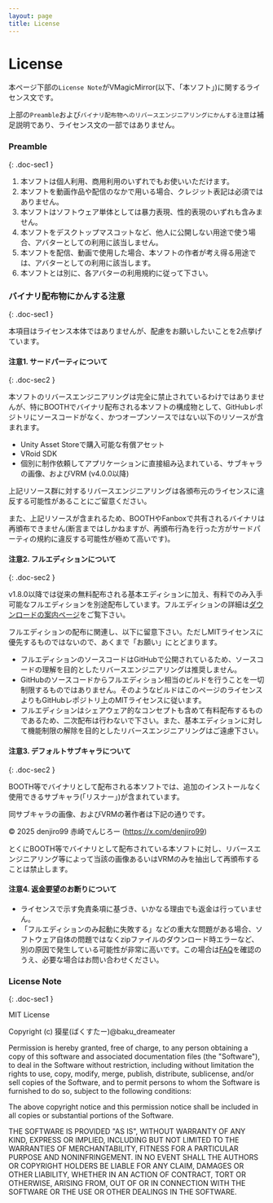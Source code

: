 ```yaml
---
layout: page
title: License
---
```


# License

本ページ下部の`License Note`がVMagicMirror(以下、「本ソフト」)に関するライセンス文です。

上部の`Preamble`および`バイナリ配布物へのリバースエンジニアリングにかんする注意`は補足説明であり、ライセンス文の一部ではありません。

### Preamble
{: .doc-sec1 }

1. 本ソフトは個人利用、商用利用のいずれでもお使いいただけます。
2. 本ソフトを動画作品や配信のなかで用いる場合、クレジット表記は必須ではありません。
3. 本ソフトはソフトウェア単体としては暴力表現、性的表現のいずれも含みません。
4. 本ソフトをデスクトップマスコットなど、他人に公開しない用途で使う場合、アバターとしての利用に該当しません。
5. 本ソフトを配信、動画で使用した場合、本ソフトの作者が考え得る用途では、アバターとしての利用に該当します。
6. 本ソフトとは別に、各アバターの利用規約に従って下さい。


### バイナリ配布物にかんする注意
{: .doc-sec1 }

本項目はライセンス本体ではありませんが、配慮をお願いしたいことを2点挙げています。

#### 注意1. サードパーティについて
{: .doc-sec2 }

本ソフトのリバースエンジニアリングは完全に禁止されているわけではありませんが、特にBOOTHでバイナリ配布される本ソフトの構成物として、GitHubレポジトリにソースコードがなく、かつオープンソースではない以下のリソースが含まれます。

<div class="doc-ul" markdown="1">

- Unity Asset Storeで購入可能な有償アセット
- VRoid SDK
- 個別に制作依頼してアプリケーションに直接組み込まれている、サブキャラの画像、およびVRM (v4.0.0以降)

</div>

上記リソース群に対するリバースエンジニアリングは各頒布元のライセンスに違反する可能性があることにご留意ください。

また、上記リソースが含まれるため、BOOTHやFanboxで共有されるバイナリは再頒布できません(断言まではしかねますが、再頒布行為を行った方がサードパーティの規約に違反する可能性が極めて高いです)。


#### 注意2. フルエディションについて
{: .doc-sec2 }

v1.8.0以降では従来の無料配布される基本エディションに加え、有料でのみ入手可能なフルエディションを別途配布しています。フルエディションの詳細は[ダウンロードの案内ページ](../download)をご覧下さい。

フルエディションの配布に関連し、以下に留意下さい。ただしMITライセンスに優先するものではないので、あくまで「お願い」にとどまります。

<div class="doc-ul" markdown="1">

- フルエディションのソースコードはGitHubで公開されているため、ソースコードの理解を目的としたリバースエンジニアリングは推奨しません。
- GitHubのソースコードからフルエディション相当のビルドを行うことを一切制限するものではありません。そのようなビルドはこのページのライセンスよりもGitHubレポジトリ上のMITライセンスに従います。
- フルエディションはシェアウェア的なコンセプトも含めて有料配布するものであるため、二次配布は行わないで下さい。また、基本エディションに対して機能制限の解除を目的としたリバースエンジニアリングはご遠慮下さい。

</div>


#### 注意3. デフォルトサブキャラについて
{: .doc-sec2 }

BOOTH等でバイナリとして配布される本ソフトでは、追加のインストールなく使用できるサブキャラ(「リスナー」)が含まれています。

同サブキャラの画像、およびVRMの著作者は下記の通りです。

© 2025 denjiro99
赤崎でんじろー (https://x.com/denjiro99)

とくにBOOTH等でバイナリとして配布されている本ソフトに対し、リバースエンジニアリング等によって当該の画像あるいはVRMのみを抽出して再頒布することは禁止します。


#### 注意4. 返金要望のお断りについて

<div class="doc-ul" markdown="1">

- ライセンスで示す免責条項に基づき、いかなる理由でも返金は行っていません。
- 「フルエディションのみ起動に失敗する」などの重大な問題がある場合、ソフトウェア自体の問題ではなくzipファイルのダウンロード時エラーなど、別の原因で発生している可能性が非常に高いです。この場合は[FAQ](../questions)を確認のうえ、必要な場合はお問い合わせください。

</div>

### License Note
{: .doc-sec1 }

MIT License

Copyright (c) 獏星(ばくすたー)@baku_dreameater

Permission is hereby granted, free of charge, to any person obtaining a copy
of this software and associated documentation files (the "Software"), to deal
in the Software without restriction, including without limitation the rights
to use, copy, modify, merge, publish, distribute, sublicense, and/or sell
copies of the Software, and to permit persons to whom the Software is
furnished to do so, subject to the following conditions:

The above copyright notice and this permission notice shall be included in all
copies or substantial portions of the Software.

THE SOFTWARE IS PROVIDED "AS IS", WITHOUT WARRANTY OF ANY KIND, EXPRESS OR
IMPLIED, INCLUDING BUT NOT LIMITED TO THE WARRANTIES OF MERCHANTABILITY,
FITNESS FOR A PARTICULAR PURPOSE AND NONINFRINGEMENT. IN NO EVENT SHALL THE
AUTHORS OR COPYRIGHT HOLDERS BE LIABLE FOR ANY CLAIM, DAMAGES OR OTHER
LIABILITY, WHETHER IN AN ACTION OF CONTRACT, TORT OR OTHERWISE, ARISING FROM,
OUT OF OR IN CONNECTION WITH THE SOFTWARE OR THE USE OR OTHER DEALINGS IN THE
SOFTWARE.
